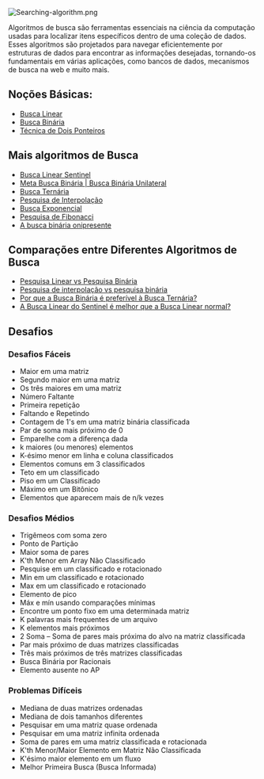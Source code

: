![Searching-algorithm.png](..%2F..%2F..%2F..%2FAppData%2FLocal%2FTemp%2FSearching-algorithm.png)

Algoritmos de busca são ferramentas essenciais na ciência da computação usadas para localizar itens específicos dentro
de uma coleção de dados. Esses algoritmos são projetados para navegar eficientemente por estruturas de dados para
encontrar as informações desejadas, tornando-os fundamentais em várias aplicações, como bancos de dados, mecanismos de
busca na web e muito mais.

## Noções Básicas:
- [Busca Linear](./busca-linear)
- [Busca Binária](./busca-binaria)
- [Técnica de Dois Ponteiros](./busca-dois-ponteiros)

## Mais algoritmos de Busca
- [Busca Linear Sentinel]()
- [Meta Busca Binária | Busca Binária Unilateral]()
- [Busca Ternária]()
- [Pesquisa de Interpolação]()
- [Busca Exponencial]()
- [Pesquisa de Fibonacci]()
- [A busca binária onipresente]()

## Comparações entre Diferentes Algoritmos de Busca
- [Pesquisa Linear vs Pesquisa Binária](./comparacoes/README.md)
- [Pesquisa de interpolação vs pesquisa binária](./comparacoes/README.md)
- [Por que a Busca Binária é preferível à Busca Ternária?](./comparacoes/README.md)
- [A Busca Linear do Sentinel é melhor que a Busca Linear normal?](./comparacoes/README.md)

## Desafios

### Desafios Fáceis
* Maior em uma matriz
* Segundo maior em uma matriz
* Os três maiores em uma matriz
* Número Faltante
* Primeira repetição
* Faltando e Repetindo
* Contagem de 1's em uma matriz binária classificada
* Par de soma mais próximo de 0
* Emparelhe com a diferença dada
* k maiores (ou menores) elementos
* K-ésimo menor em linha e coluna classificados
* Elementos comuns em 3 classificados
* Teto em um classificado
* Piso em um Classificado
* Máximo em um Bitônico
* Elementos que aparecem mais de n/k vezes

### Desafios Médios
* Trigêmeos com soma zero
* Ponto de Partição
* Maior soma de pares
* K'th Menor em Array Não Classificado
* Pesquise em um classificado e rotacionado
* Min em um classificado e rotacionado
* Max em um classificado e rotacionado
* Elemento de pico
* Máx e mín usando comparações mínimas
* Encontre um ponto fixo em uma determinada matriz
* K palavras mais frequentes de um arquivo
* K elementos mais próximos
* 2 Soma – Soma de pares mais próxima do alvo na matriz classificada
* Par mais próximo de duas matrizes classificadas
* Três mais próximos de três matrizes classificadas
* Busca Binária por Racionais
* Elemento ausente no AP

### Problemas Difíceis
* Mediana de duas matrizes ordenadas
* Mediana de dois tamanhos diferentes
* Pesquisar em uma matriz quase ordenada
* Pesquisar em uma matriz infinita ordenada
* Soma de pares em uma matriz classificada e rotacionada
* K'th Menor/Maior Elemento em Matriz Não Classificada
* K'ésimo maior elemento em um fluxo
* Melhor Primeira Busca (Busca Informada)
